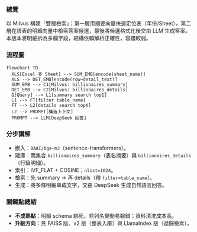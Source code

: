 ### 總覽
以 Milvus 構建「雙層檢索」：第一層用摘要向量快速定位表（年份/Sheet），第二層在該表的明細向量中檢索答案候選，最後將候選格式化後交由 LLM 生成答案。本版本將明細拆為多欄字段，結構依賴解析正確性，容錯較弱。

### 流程圖
```mermaid
flowchart TD
  XLS[Excel 多 Sheet] --> SUM_EMB[encode(sheet_name)]
  XLS --> DET_EMB[encode(row→detail_text)]
  SUM_EMB --> C1[Milvus: billionaires_summary]
  DET_EMB --> C2[Milvus: billionaires_details]
  Q[Query] --> L1[summary search top1]
  L1 --> FT[filter table_name]
  FT --> L2[details search topK]
  L2 --> PROMPT[構造上下文]
  PROMPT --> LLM[DeepSeek 回答]
```

### 分步講解
- 嵌入：`BAAI/bge-m3`（sentence-transformers）。
- 建庫：兩集合 `billionaires_summary`（表名摘要）與 `billionaires_details`（行級明細）。
- 索引：IVF_FLAT + COSINE；`nlist=1024`。
- 檢索：先 summary → 再 details（帶 `filter=table_name`）。
- 生成：將多條明細串成文字，交由 DeepSeek 生成自然語言回答。

### 關鍵點總結
- **不成熟點**：明細 schema 綁死，若列名變動易報錯；資料清洗成本高。
- **升級方向**：見 FAISS 版、v2 版（整表入庫）與 LlamaIndex 版（遞歸檢索）。


